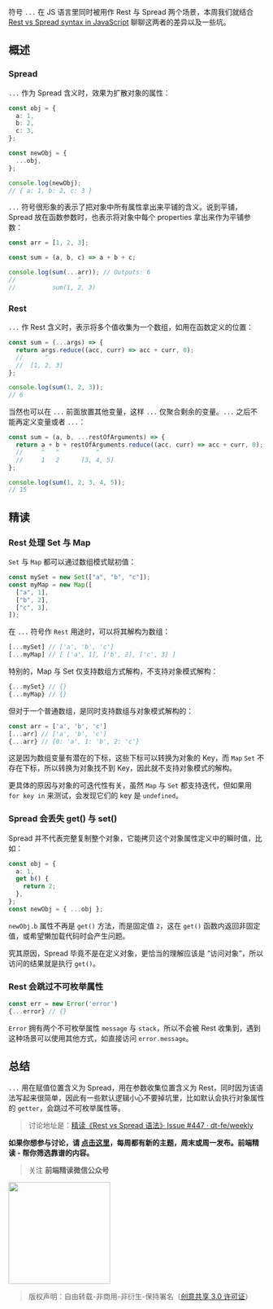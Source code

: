 符号 `...` 在 JS 语言里同时被用作 Rest 与 Spread 两个场景，本周我们就结合 [Rest vs Spread syntax in JavaScript](https://www.amitmerchant.com/rest-vs-spread-syntax-in-javascript/) 聊聊这两者的差异以及一些坑。

## 概述

### Spread

`...` 作为 Spread 含义时，效果为扩散对象的属性：

```ts
const obj = {
  a: 1,
  b: 2,
  c: 3,
};

const newObj = {
  ...obj,
};

console.log(newObj);
// { a: 1, b: 2, c: 3 }
```

`...` 符号很形象的表示了把对象中所有属性拿出来平铺的含义。说到平铺，Spread 放在函数参数时，也表示将对象中每个 properties 拿出来作为平铺参数：

```ts
const arr = [1, 2, 3];

const sum = (a, b, c) => a + b + c;

console.log(sum(...arr)); // Outputs: 6
//                 ^
//          sum(1, 2, 3)
```

### Rest

`...` 作 Rest 含义时，表示将多个值收集为一个数组，如用在函数定义的位置：

```ts
const sum = (...args) => {
  return args.reduce((acc, curr) => acc + curr, 0);
  //      ^
  //  [1, 2, 3]
};

console.log(sum(1, 2, 3));
// 6
```

当然也可以在 `...` 前面放置其他变量，这样 `...` 仅聚合剩余的变量。`...` 之后不能再定义变量或者 `...`：

```ts
const sum = (a, b, ...restOfArguments) => {
  return a + b + restOfArguments.reduce((acc, curr) => acc + curr, 0);
  //     ^   ^          ^
  //     1   2      [3, 4, 5]
};

console.log(sum(1, 2, 3, 4, 5));
// 15
```

## 精读

### Rest 处理 Set 与 Map

`Set` 与 `Map` 都可以通过数组模式赋初值：

```ts
const mySet = new Set(["a", "b", "c"]);
const myMap = new Map([
  ["a", 1],
  ["b", 2],
  ["c", 3],
]);
```

在 `...` 符号作 `Rest` 用途时，可以将其解构为数组：

```ts
[...mySet] // ['a', 'b', 'c']
[...myMap] // [ ['a', 1], ['b', 2], ['c', 3] ]
```

特别的，Map 与 Set 仅支持数组方式解构，不支持对象模式解构：

```ts
{...mySet} // {}
{...myMap} // {}
```

但对于一个普通数组，是同时支持数组与对象模式解构的：

```ts
const arr = ['a', 'b', 'c']
[...arr] // ['a', 'b', 'c']
{...arr} // {0: 'a', 1: 'b', 2: 'c'}
```

这是因为数组变量有潜在的下标，这些下标可以转换为对象的 Key，而 `Map` `Set` 不存在下标，所以转换为对象找不到 Key，因此就不支持对象模式的解构。

更具体的原因与对象的可迭代性有关，虽然 `Map` 与 `Set` 都支持迭代，但如果用 `for key in` 来测试，会发现它们的 key 是 `undefined`。

### Spread 会丢失 get() 与 set()

Spread 并不代表完整复制整个对象，它能拷贝这个对象属性定义中的瞬时值，比如：

```ts
const obj = {
  a: 1,
  get b() {
    return 2;
  },
};
const newObj = { ...obj };
```

`newObj.b` 属性不再是 `get()` 方法，而是固定值 `2`，这在 `get()` 函数内返回非固定值，或希望懒加载代码时会产生问题。

究其原因，Spread 毕竟不是在定义对象，更恰当的理解应该是 “访问对象”，所以访问的结果就是执行 `get()`。

### Rest 会跳过不可枚举属性

```ts
const err = new Error('error')
{...error} // {}
```

`Error` 拥有两个不可枚举属性 `message` 与 `stack`，所以不会被 Rest 收集到，遇到这种场景可以使用其他方式，如直接访问 `error.message`。

## 总结

`...` 用在赋值位置含义为 Spread，用在参数收集位置含义为 Rest，同时因为该语法写起来很简单，因此有一些默认逻辑小心不要掉坑里，比如默认会执行对象属性的 `getter`，会跳过不可枚举属性等。

> 讨论地址是：[精读《Rest vs Spread 语法》· Issue #447 · dt-fe/weekly](https://github.com/dt-fe/weekly/issues/447)

**如果你想参与讨论，请 [点击这里](https://github.com/dt-fe/weekly)，每周都有新的主题，周末或周一发布。前端精读 - 帮你筛选靠谱的内容。**

> 关注 **前端精读微信公众号**

<img width=200 src="https://img.alicdn.com/tfs/TB165W0MCzqK1RjSZFLXXcn2XXa-258-258.jpg">

> 版权声明：自由转载-非商用-非衍生-保持署名（[创意共享 3.0 许可证](https://creativecommons.org/licenses/by-nc-nd/3.0/deed.zh)）
